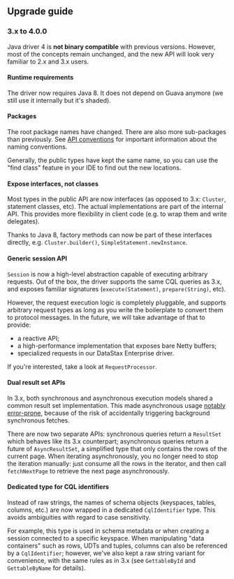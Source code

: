 ## Upgrade guide

### 3.x to 4.0.0

Java driver 4 is **not binary compatible** with previous versions. However, most of the concepts
remain unchanged, and the new API will look very familiar to 2.x and 3.x users.

#### Runtime requirements

The driver now requires Java 8. It does not depend on Guava anymore (we still use it internally but
it's shaded).

#### Packages

The root package names have changed. There are also more sub-packages than previously. See [API 
conventions] for important information about the naming conventions.
  
Generally, the public types have kept the same name, so you can use the "find class" feature in your
IDE to find out the new locations.

[API conventions]: ../manual/api_conventions

#### Expose interfaces, not classes

Most types in the public API are now interfaces (as opposed to 3.x: `Cluster`, statement classes, 
etc). The actual implementations are part of the internal API. This provides more flexibility in
client code (e.g. to wrap them and write delegates).

Thanks to Java 8, factory methods can now be part of these interfaces directly, e.g.
`Cluster.builder()`, `SimpleStatement.newInstance`.

#### Generic session API

`Session` is now a high-level abstraction capable of executing arbitrary requests. Out of the box,
the driver supports the same CQL queries as 3.x, and exposes familiar signatures
(`execute(Statement)`, `prepare(String)`, etc).

However, the request execution logic is completely pluggable, and supports arbitrary request types
as long as you write the boilerplate to convert them to protocol messages. In the future, we will
take advantage of that to provide:

* a reactive API;
* a high-performance implementation that exposes bare Netty buffers;
* specialized requests in our DataStax Enterprise driver.

If you're interested, take a look at `RequestProcessor`.

#### Dual result set APIs

In 3.x, both synchronous and asynchronous execution models shared a common result set
implementation. This made asynchronous usage [notably error-prone][3.x async paging], because of the
risk of accidentally triggering background synchronous fetches.

There are now two separate APIs: synchronous queries return a `ResultSet` which behaves like its 3.x
counterpart; asynchronous queries return a future of `AsyncResultSet`, a simplified type that only 
contains the rows of the current page. When iterating asynchronously, you no longer need to stop the
iteration manually: just consume all the rows in the iterator, and then call `fetchNextPage` to 
retrieve the next page asynchronously.

[3.x async paging]: http://docs.datastax.com/en/developer/java-driver/3.2/manual/async/#async-paging

#### Dedicated type for CQL identifiers

Instead of raw strings, the names of schema objects (keyspaces, tables, columns, etc.) are now 
wrapped in a dedicated `CqlIdentifier` type. This avoids ambiguities with regard to case
sensitivity.

For example, this type is used in schema metadata or when creating a session connected to a specific
keyspace. When manipulating "data containers" such as rows, UDTs and tuples, columns can also be
referenced by a `CqlIdentifier`; however, we've also kept a raw string variant for convenience, with
the same rules as in 3.x (see `GettableById` and `GettableByName` for details).